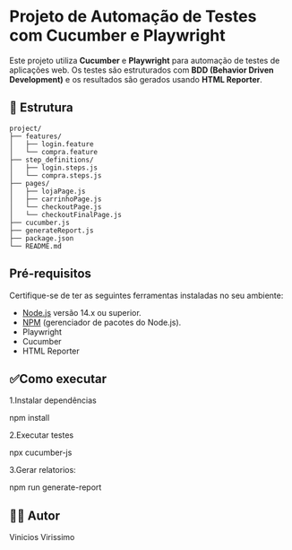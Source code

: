 # Projeto de Automação de Testes com Cucumber e Playwright

Este projeto utiliza **Cucumber** e **Playwright** para automação de testes de aplicações web. Os testes são estruturados com **BDD (Behavior Driven Development)** e os resultados são gerados usando **HTML Reporter**.

## 📁 Estrutura 
```
project/
├── features/
│   ├── login.feature
│   └── compra.feature
├── step_definitions/
│   ├── login.steps.js
│   └── compra.steps.js
├── pages/
│   ├── lojaPage.js
│   ├── carrinhoPage.js
│   └── checkoutPage.js
│   └── checkoutFinalPage.js
├── cucumber.js
├── generateReport.js
├── package.json
└── README.md
```

## Pré-requisitos
Certifique-se de ter as seguintes ferramentas instaladas no seu ambiente:

- [Node.js](https://nodejs.org/) versão 14.x ou superior.
- [NPM](https://www.npmjs.com/) (gerenciador de pacotes do Node.js).
- Playwright
- Cucumber 
- HTML Reporter

## ✅Como executar

1.Instalar dependências

npm install

2.Executar testes

npx cucumber-js

3.Gerar relatorios:

npm run generate-report

## 👨‍💻 Autor

Vinicios Virissimo
